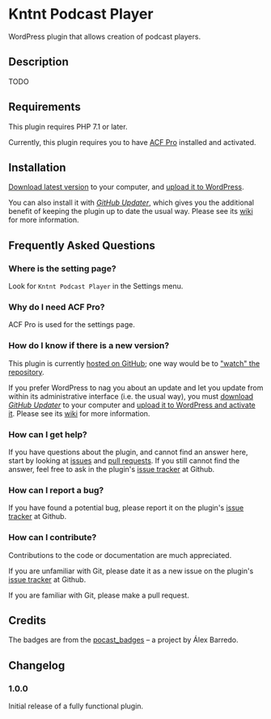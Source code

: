 # Kntnt Podcast Player

WordPress plugin that allows creation of podcast players.

## Description

TODO

## Requirements

This plugin requires PHP 7.1 or later.

Currently, this plugin requires you to have [ACF Pro](https://www.advancedcustomfields.com/pro/) installed and activated.

## Installation

[Download latest version](https://github.com/Kntnt/kntnt-podcast-player/releases/latest) to your computer, and [upload it to WordPress](https://wordpress.org/support/article/managing-plugins/#manual-upload-via-wordpress-admin).

You can also install it with [*GitHub Updater*](https://github.com/afragen/github-updater), which gives you the additional benefit of keeping the plugin up to date the usual way. Please see its [wiki](https://github.com/afragen/github-updater/wiki) for more information.

## Frequently Asked Questions

### Where is the setting page?

Look for `Kntnt Podcast Player` in the Settings menu.

### Why do I need ACF Pro?

ACF Pro is used for the settings page.

### How do I know if there is a new version?

This plugin is currently [hosted on GitHub](https://github.com/kntnt/kntnt-podcast-player); one way would be to ["watch" the repository](https://docs.github.com/en/github/managing-subscriptions-and-notifications-on-github/about-notifications#notifications-and-subscriptions).

If you prefer WordPress to nag you about an update and let you update from within its administrative interface (i.e. the usual way), you must [download *GitHub Updater*](https://github.com/afragen/github-updater/releases/latest) to your computer and [upload it to WordPress and activate it](https://github.com/afragen/github-updater/wiki/Installation#upload). Please see its [wiki](https://github.com/afragen/github-updater/wiki) for more information. 

### How can I get help?

If you have questions about the plugin, and cannot find an answer here, start by looking at [issues](https://github.com/kntnt/kntnt-podcast-player/issues) and [pull requests](https://github.com/kntnt/kntnt-podcast-player/pulls). If you still cannot find the answer, feel free to ask in the plugin's [issue tracker](https://github.com/kntnt/kntnt-podcast-player/issues) at Github.

### How can I report a bug?

If you have found a potential bug, please report it on the plugin's [issue tracker](https://github.com/kntnt/kntnt-podcast-player/issues) at Github.

### How can I contribute?

Contributions to the code or documentation are much appreciated.

If you are unfamiliar with Git, please date it as a new issue on the plugin's [issue tracker](https://github.com/kntnt/kntnt-podcast-player/issues) at Github.

If you are familiar with Git, please make a pull request.

## Credits

The badges are from the [pocast_badges](https://github.com/barredo/podcasts_badges) – a project by Álex Barredo.

## Changelog

### 1.0.0

Initial release of a fully functional plugin.

